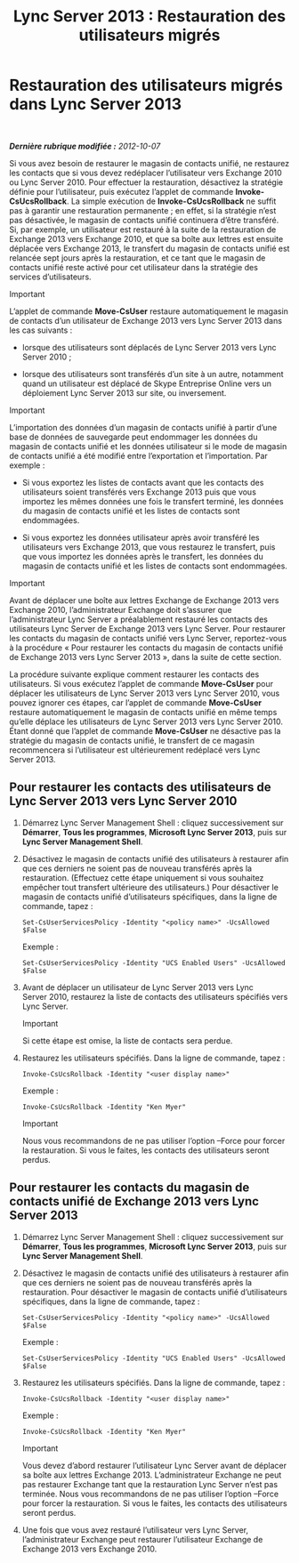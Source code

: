 ﻿---
title: 'Lync Server 2013 : Restauration des utilisateurs migrés'
TOCTitle: Restauration des utilisateurs migrés
ms:assetid: bfabaf0b-9a42-4057-b729-a7ab9eee8c72
ms:mtpsurl: https://technet.microsoft.com/fr-fr/library/JJ205224(v=OCS.15)
ms:contentKeyID: 49298730
ms.date: 05/20/2016
mtps_version: v=OCS.15
ms.translationtype: HT
---

# Restauration des utilisateurs migrés dans Lync Server 2013

 

_**Dernière rubrique modifiée :** 2012-10-07_

Si vous avez besoin de restaurer le magasin de contacts unifié, ne restaurez les contacts que si vous devez redéplacer l’utilisateur vers Exchange 2010 ou Lync Server 2010. Pour effectuer la restauration, désactivez la stratégie définie pour l’utilisateur, puis exécutez l’applet de commande **Invoke-CsUcsRollback**. La simple exécution de **Invoke-CsUcsRollback** ne suffit pas à garantir une restauration permanente ; en effet, si la stratégie n’est pas désactivée, le magasin de contacts unifié continuera d’être transféré. Si, par exemple, un utilisateur est restauré à la suite de la restauration de Exchange 2013 vers Exchange 2010, et que sa boîte aux lettres est ensuite déplacée vers Exchange 2013, le transfert du magasin de contacts unifié est relancée sept jours après la restauration, et ce tant que le magasin de contacts unifié reste activé pour cet utilisateur dans la stratégie des services d’utilisateurs.

> [!important]  
> L’applet de commande <strong>Move-CsUser</strong> restaure automatiquement le magasin de contacts d’un utilisateur de Exchange 2013 vers Lync Server 2013 dans les cas suivants :<ul>
> <li><p>lorsque des utilisateurs sont déplacés de Lync Server 2013 vers Lync Server 2010 ;</p></li>
> <li><p>lorsque des utilisateurs sont transférés d’un site à un autre, notamment quand un utilisateur est déplacé de Skype Entreprise Online vers un déploiement Lync Server 2013 sur site, ou inversement.</p></li></ul>


> [!important]  
> L’importation des données d’un magasin de contacts unifié à partir d’une base de données de sauvegarde peut endommager les données du magasin de contacts unifié et les données utilisateur si le mode de magasin de contacts unifié a été modifié entre l’exportation et l’importation. Par exemple :<ul>
> <li><p>Si vous exportez les listes de contacts avant que les contacts des utilisateurs soient transférés vers Exchange 2013 puis que vous importez les mêmes données une fois le transfert terminé, les données du magasin de contacts unifié et les listes de contacts sont endommagées.</p></li>
> <li><p>Si vous exportez les données utilisateur après avoir transféré les utilisateurs vers Exchange 2013, que vous restaurez le transfert, puis que vous importez les données après le transfert, les données du magasin de contacts unifié et les listes de contacts sont endommagées.</p></li></ul>


> [!important]  
> Avant de déplacer une boîte aux lettres Exchange de Exchange 2013 vers Exchange 2010, l’administrateur Exchange doit s’assurer que l’administrateur Lync Server a préalablement restauré les contacts des utilisateurs Lync Server de Exchange 2013 vers Lync Server. Pour restaurer les contacts du magasin de contacts unifié vers Lync Server, reportez-vous à la procédure « Pour restaurer les contacts du magasin de contacts unifié de Exchange 2013 vers Lync Server 2013 », dans la suite de cette section.

La procédure suivante explique comment restaurer les contacts des utilisateurs. Si vous exécutez l’applet de commande **Move-CsUser** pour déplacer les utilisateurs de Lync Server 2013 vers Lync Server 2010, vous pouvez ignorer ces étapes, car l’applet de commande **Move-CsUser** restaure automatiquement le magasin de contacts unifié en même temps qu’elle déplace les utilisateurs de Lync Server 2013 vers Lync Server 2010. Étant donné que l’applet de commande **Move-CsUser** ne désactive pas la stratégie du magasin de contacts unifié, le transfert de ce magasin recommencera si l’utilisateur est ultérieurement redéplacé vers Lync Server 2013.

## Pour restaurer les contacts des utilisateurs de Lync Server 2013 vers Lync Server 2010

1.  Démarrez Lync Server Management Shell : cliquez successivement sur **Démarrer**, **Tous les programmes**, **Microsoft Lync Server 2013**, puis sur **Lync Server Management Shell**.

2.  Désactivez le magasin de contacts unifié des utilisateurs à restaurer afin que ces derniers ne soient pas de nouveau transférés après la restauration. (Effectuez cette étape uniquement si vous souhaitez empêcher tout transfert ultérieure des utilisateurs.) Pour désactiver le magasin de contacts unifié d’utilisateurs spécifiques, dans la ligne de commande, tapez :
    
        Set-CsUserServicesPolicy -Identity "<policy name>" -UcsAllowed $False
    
    Exemple :
    
        Set-CsUserServicesPolicy -Identity "UCS Enabled Users" -UcsAllowed $False

3.  Avant de déplacer un utilisateur de Lync Server 2013 vers Lync Server 2010, restaurez la liste de contacts des utilisateurs spécifiés vers Lync Server.
    
    > [!important]  
    > Si cette étape est omise, la liste de contacts sera perdue.

4.  Restaurez les utilisateurs spécifiés. Dans la ligne de commande, tapez :
    
        Invoke-CsUcsRollback -Identity "<user display name>"
    
    Exemple :
    
        Invoke-CsUcsRollback -Identity "Ken Myer"
    
    > [!important]  
    > Nous vous recommandons de ne pas utiliser l’option –Force pour forcer la restauration. Si vous le faites, les contacts des utilisateurs seront perdus.

## Pour restaurer les contacts du magasin de contacts unifié de Exchange 2013 vers Lync Server 2013

1.  Démarrez Lync Server Management Shell : cliquez successivement sur **Démarrer**, **Tous les programmes**, **Microsoft Lync Server 2013**, puis sur **Lync Server Management Shell**.

2.  Désactivez le magasin de contacts unifié des utilisateurs à restaurer afin que ces derniers ne soient pas de nouveau transférés après la restauration. Pour désactiver le magasin de contacts unifié d’utilisateurs spécifiques, dans la ligne de commande, tapez :
    
        Set-CsUserServicesPolicy -Identity "<policy name>" -UcsAllowed $False
    
    Exemple :
    
        Set-CsUserServicesPolicy -Identity "UCS Enabled Users" -UcsAllowed $False

3.  Restaurez les utilisateurs spécifiés. Dans la ligne de commande, tapez :
    
        Invoke-CsUcsRollback -Identity "<user display name>"
    
    Exemple :
    
        Invoke-CsUcsRollback -Identity "Ken Myer"
    
    > [!important]  
    > Vous devez d’abord restaurer l’utilisateur Lync Server avant de déplacer sa boîte aux lettres Exchange 2013. L’administrateur Exchange ne peut pas restaurer Exchange tant que la restauration Lync Server n’est pas terminée. Nous vous recommandons de ne pas utiliser l’option –Force pour forcer la restauration. Si vous le faites, les contacts des utilisateurs seront perdus.

4.  Une fois que vous avez restauré l’utilisateur vers Lync Server, l’administrateur Exchange peut restaurer l’utilisateur Exchange de Exchange 2013 vers Exchange 2010.


